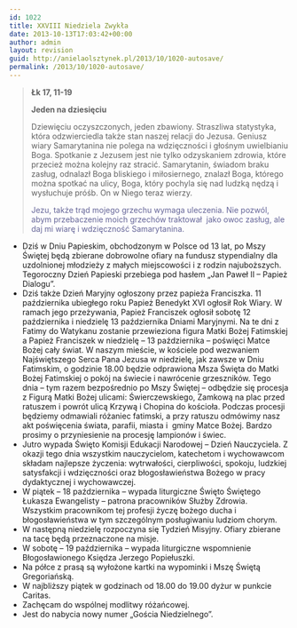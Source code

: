 ```yaml
---
id: 1022
title: XXVIII Niedziela Zwykła
date: 2013-10-13T17:03:42+00:00
author: admin
layout: revision
guid: http://anielaolsztynek.pl/2013/10/1020-autosave/
permalink: /2013/10/1020-autosave/
---
```

> **Łk 17, 11-19**
> 
> **Jeden na dziesięciu**
> 
> Dziewięciu oczyszczonych, jeden zbawiony. Straszliwa statystyka, która odzwierciedla także stan naszej relacji do Jezusa. Geniusz wiary Samarytanina nie polega na wdzięczności i głośnym uwielbianiu Boga. Spotkanie z Jezusem jest nie tylko odzyskaniem zdrowia, które przecież można kolejny raz stracić. Samarytanin, świadom braku zasług, odnalazł Boga bliskiego i miłosiernego, znalazł Boga, którego można spotkać na ulicy, Boga, który pochyla się nad ludzką nędzą i wysłuchuje próśb. On w Niego teraz wierzy.
> 
> <span style="color: #666699;">Jezu, także trąd mojego grzechu wymaga uleczenia. Nie pozwól, abym przebaczenie moich grzechów traktował  jako owoc zasług, ale daj mi wiarę i wdzięczność Samarytanina.</span>

  * Dziś w Dniu Papieskim, obchodzonym w Polsce od 13 lat, po Mszy Świętej będą zbierane dobrowolne ofiary na fundusz stypendialny dla uzdolnionej młodzieży z małych miejscowości i z rodzin najuboższych. Tegoroczny Dzień Papieski przebiega pod hasłem &#8222;Jan Paweł II &#8211; Papież Dialogu&#8221;.
  * Dziś także Dzień Maryjny ogłoszony przez papieża Franciszka. 11 października ubiegłego roku Papież Benedykt XVI ogłosił Rok Wiary. W ramach jego przeżywania, Papież Franciszek ogłosił sobotę 12 października i niedzielę 13 października Dniami Maryjnymi. Na te dni z Fatimy do Watykanu zostanie przewieziona figura Matki Bożej Fatimskiej a Papież Franciszek w niedzielę – 13 października – poświęci Matce Bożej cały świat. W naszym mieście, w kościele pod wezwaniem Najświętszego Serca Pana Jezusa w niedzielę, jak zawsze w Dniu Fatimskim, o godzinie 18.00 będzie odprawiona Msza Święta do Matki Bożej Fatimskiej o pokój na świecie i nawrócenie grzeszników. Tego dnia – tym razem bezpośrednio po Mszy Świętej – odbędzie się procesja z Figurą Matki Bożej ulicami: Świerczewskiego, Zamkową na plac przed ratuszem i powrót ulicą Krzywą i Chopina do kościoła. Podczas procesji będziemy odmawiali różaniec fatimski, a przy ratuszu odmówimy nasz akt poświęcenia świata, parafii, miasta i  gminy Matce Bożej. Bardzo prosimy o przyniesienie na procesję lampionów i świec.
  * Jutro wypada Święto Komisji Edukacji Narodowej &#8211; Dzień Nauczyciela. Z okazji tego dnia wszystkim nauczycielom, katechetom i wychowawcom składam najlepsze życzenia: wytrwałości, cierpliwości, spokoju, ludzkiej satysfakcji i wdzięczności oraz błogosławieństwa Bożego w pracy dydaktycznej i wychowawczej.
  * W piątek &#8211; 18 października &#8211; wypada liturgiczne Święto Świętego Łukasza Ewangelisty &#8211; patrona pracowników Służby Zdrowia. Wszystkim pracownikom tej profesji życzę bożego ducha i błogosławieństwa w tym szczególnym posługiwaniu ludziom chorym.
  * W następną niedzielę rozpoczyna się Tydzień Misyjny. Ofiary zbierane na tacę będą przeznaczone na misje.
  * W sobotę &#8211; 19 października &#8211; wypada liturgiczne wspomnienie Błogosławionego Księdza Jerzego Popiełuszki.
  * Na półce z prasą są wyłożone kartki na wypominki i Mszę Świętą Gregoriańską.
  * W najbliższy piątek w godzinach od 18.00 do 19.00 dyżur w punkcie Caritas.
  * Zachęcam do wspólnej modlitwy różańcowej.
  * Jest do nabycia nowy numer &#8222;Gościa Niedzielnego&#8221;.